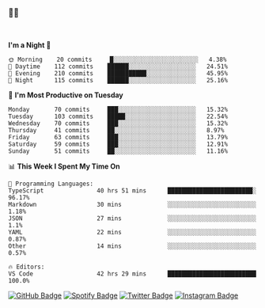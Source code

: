 ### 🤙🍺

<!-- <a href="https://github-readme-stats.vercel.app/api?username=hzak2xx&count_private=true&show_icons=true&theme=dracula">
  <img align="center" src="https://github-readme-stats.vercel.app/api?username=hzak2xx&count_private=true&show_icons=true&theme=dracula" />
</a>
</br> -->
</br>

<!--START_SECTION:waka-->
**I'm a Night 🦉** 

```text
🌞 Morning    20 commits     █░░░░░░░░░░░░░░░░░░░░░░░░   4.38% 
🌆 Daytime    112 commits    ██████░░░░░░░░░░░░░░░░░░░   24.51% 
🌃 Evening    210 commits    ███████████░░░░░░░░░░░░░░   45.95% 
🌙 Night      115 commits    ██████░░░░░░░░░░░░░░░░░░░   25.16%

```
📅 **I'm Most Productive on Tuesday** 

```text
Monday       70 commits     ███░░░░░░░░░░░░░░░░░░░░░░   15.32% 
Tuesday      103 commits    █████░░░░░░░░░░░░░░░░░░░░   22.54% 
Wednesday    70 commits     ███░░░░░░░░░░░░░░░░░░░░░░   15.32% 
Thursday     41 commits     ██░░░░░░░░░░░░░░░░░░░░░░░   8.97% 
Friday       63 commits     ███░░░░░░░░░░░░░░░░░░░░░░   13.79% 
Saturday     59 commits     ███░░░░░░░░░░░░░░░░░░░░░░   12.91% 
Sunday       51 commits     ██░░░░░░░░░░░░░░░░░░░░░░░   11.16%

```


📊 **This Week I Spent My Time On** 

```text
💬 Programming Languages: 
TypeScript               40 hrs 51 mins      ████████████████████████░   96.17% 
Markdown                 30 mins             ░░░░░░░░░░░░░░░░░░░░░░░░░   1.18% 
JSON                     27 mins             ░░░░░░░░░░░░░░░░░░░░░░░░░   1.1% 
YAML                     22 mins             ░░░░░░░░░░░░░░░░░░░░░░░░░   0.87% 
Other                    14 mins             ░░░░░░░░░░░░░░░░░░░░░░░░░   0.57%

🔥 Editors: 
VS Code                  42 hrs 29 mins      █████████████████████████   100.0%

```


<!--END_SECTION:waka-->

[![GitHub Badge](https://img.shields.io/badge/GitHub-100000?style=for-the-badge&logo=github&logoColor=white)](https://github.com/hzak2xx)
[![Spotify Badge](https://img.shields.io/badge/Spotify-1ED760?&style=for-the-badge&logo=spotify&logoColor=white)](https://open.spotify.com/user/uf90s6sbbh75a1mt44clkhkvf)
[![Twitter Badge](https://img.shields.io/badge/Twitter-1DA1F2?style=for-the-badge&logo=twitter&logoColor=white)](https://twitter.com/hzak2xx)
[![Instagram Badge](https://img.shields.io/badge/Instagram-E4405F?style=for-the-badge&logo=instagram&logoColor=white)](https://www.instagram.com/hzak2xx/)
